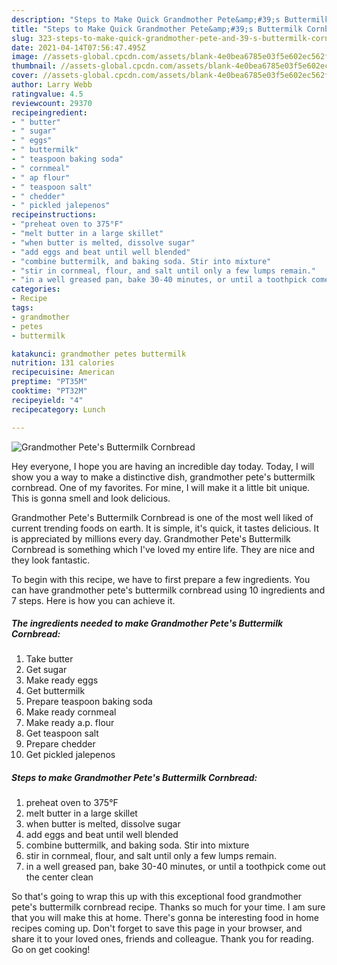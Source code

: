 ```yaml
---
description: "Steps to Make Quick Grandmother Pete&amp;#39;s Buttermilk Cornbread"
title: "Steps to Make Quick Grandmother Pete&amp;#39;s Buttermilk Cornbread"
slug: 323-steps-to-make-quick-grandmother-pete-and-39-s-buttermilk-cornbread
date: 2021-04-14T07:56:47.495Z
image: //assets-global.cpcdn.com/assets/blank-4e0bea6785e03f5e602ec562f230caae08da540cada707380b4fe1bbebba43da.png
thumbnail: //assets-global.cpcdn.com/assets/blank-4e0bea6785e03f5e602ec562f230caae08da540cada707380b4fe1bbebba43da.png
cover: //assets-global.cpcdn.com/assets/blank-4e0bea6785e03f5e602ec562f230caae08da540cada707380b4fe1bbebba43da.png
author: Larry Webb
ratingvalue: 4.5
reviewcount: 29370
recipeingredient:
- " butter"
- " sugar"
- " eggs"
- " buttermilk"
- " teaspoon baking soda"
- " cornmeal"
- " ap flour"
- " teaspoon salt"
- " chedder"
- " pickled jalepenos"
recipeinstructions:
- "preheat oven to 375°F"
- "melt butter in a large skillet"
- "when butter is melted, dissolve sugar"
- "add eggs and beat until well blended"
- "combine buttermilk, and baking soda. Stir into mixture"
- "stir in cornmeal, flour, and salt until only a few lumps remain."
- "in a well greased pan, bake 30-40 minutes, or until a toothpick come out the center clean"
categories:
- Recipe
tags:
- grandmother
- petes
- buttermilk

katakunci: grandmother petes buttermilk 
nutrition: 131 calories
recipecuisine: American
preptime: "PT35M"
cooktime: "PT32M"
recipeyield: "4"
recipecategory: Lunch

---
```



![Grandmother Pete&#39;s Buttermilk Cornbread](//assets-global.cpcdn.com/assets/blank-4e0bea6785e03f5e602ec562f230caae08da540cada707380b4fe1bbebba43da.png)

Hey everyone, I hope you are having an incredible day today. Today, I will show you a way to make a distinctive dish, grandmother pete&#39;s buttermilk cornbread. One of my favorites. For mine, I will make it a little bit unique. This is gonna smell and look delicious.



Grandmother Pete&#39;s Buttermilk Cornbread is one of the most well liked of current trending foods on earth. It is simple, it's quick, it tastes delicious. It is appreciated by millions every day. Grandmother Pete&#39;s Buttermilk Cornbread is something which I've loved my entire life. They are nice and they look fantastic.


To begin with this recipe, we have to first prepare a few ingredients. You can have grandmother pete&#39;s buttermilk cornbread using 10 ingredients and 7 steps. Here is how you can achieve it.

<!--inarticleads1-->

##### The ingredients needed to make Grandmother Pete&#39;s Buttermilk Cornbread:

1. Take  butter
1. Get  sugar
1. Make ready  eggs
1. Get  buttermilk
1. Prepare  teaspoon baking soda
1. Make ready  cornmeal
1. Make ready  a.p. flour
1. Get  teaspoon salt
1. Prepare  chedder
1. Get  pickled jalepenos




<!--inarticleads2-->

##### Steps to make Grandmother Pete&#39;s Buttermilk Cornbread:

1. preheat oven to 375°F
1. melt butter in a large skillet
1. when butter is melted, dissolve sugar
1. add eggs and beat until well blended
1. combine buttermilk, and baking soda. Stir into mixture
1. stir in cornmeal, flour, and salt until only a few lumps remain.
1. in a well greased pan, bake 30-40 minutes, or until a toothpick come out the center clean




So that's going to wrap this up with this exceptional food grandmother pete&#39;s buttermilk cornbread recipe. Thanks so much for your time. I am sure that you will make this at home. There's gonna be interesting food in home recipes coming up. Don't forget to save this page in your browser, and share it to your loved ones, friends and colleague. Thank you for reading. Go on get cooking!
